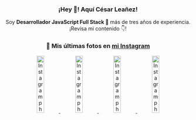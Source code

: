 <div align="center">

<h3>¡Hey 👋! Aquí César Leañez!</h3>

<p>Soy <strong>Desarrollador JavaScript Full Stack 🚀</strong> más de tres años de experiencia.<br />¡Revisa mi contenido 👇!</p>

### 📸 Mis últimas fotos en [mi Instagram](https://instagram.com/cesarsoftware.dev)


<a href='https://instagram.com/p/DIt9Oknp-PZ' target='_blank'>
  <img width='20%' src='https://instagram.fcmn2-1.fna.fbcdn.net/v/t51.2885-15/491444712_17914409433097059_55076089485466172_n.jpg?stp=dst-jpg_e35_tt6&efg=eyJ2ZW5jb2RlX3RhZyI6IkZFRUQuaW1hZ2VfdXJsZ2VuLjU1MngzNDEuc2RyLmY3NTc2MS5kZWZhdWx0X2ltYWdlIn0&_nc_ht=instagram.fcmn2-1.fna.fbcdn.net&_nc_cat=103&_nc_oc=Q6cZ2QFkz8vfYCkp6WSwp440lFxfFAxCKY_WFVXldY_U-J8nObYaBdwm6h87nwdLMPruiEs&_nc_ohc=ZUbwJ8WDQMMQ7kNvwEQTAGk&_nc_gid=HN1WBIJ8HvY8f1BEurtyVQ&edm=ACWDqb8BAAAA&ccb=7-5&ig_cache_key=MzYxNTgxNTM1ODA3ODI0Nzg5Nw%3D%3D.3-ccb7-5&oh=00_AfLmI3ji8joPxLdFFYKz96o5KOU19F_x4DNylajo-UzhTQ&oe=682469EB&_nc_sid=ee9879' alt='Instagram photo' />
</a>
<a href='https://instagram.com/p/DICt8_ruj1K' target='_blank'>
  <img width='20%' src='https://scontent.cdninstagram.com/v/t51.71878-15/487811720_2261442050918393_7784971145546330846_n.jpg?stp=dst-jpg_e15_tt6&_nc_cat=104&ig_cache_key=MzYwMzY0NDc1NTQ5MDc4MjUzOA%3D%3D.3-ccb7-5&ccb=7-5&_nc_sid=58cdad&_nc_ohc=29nlfqy43_wQ7kNvwHdW18L&_nc_oc=AdkKQRSd2j0CUq9RdOv4_xyYSAXs8tQGsm45i_cxXxXGTTZW0wVJ4eThzhabQvp2U4g&_nc_ad=z-m&_nc_cid=0&_nc_zt=23&_nc_ht=scontent.cdninstagram.com&_nc_gid=HN1WBIJ8HvY8f1BEurtyVQ&oh=00_AfIyFYbgbp9FSBhj-hLIdzv2sp8QplbPku_WQo0GgFiCrg&oe=68248EE4' alt='Instagram photo' />
</a>
<a href='https://instagram.com/p/DIAOH7MuTdG' target='_blank'>
  <img width='20%' src='https://scontent.cdninstagram.com/v/t51.71878-15/487701094_964176539225257_203758693226461245_n.jpg?stp=dst-jpg_e15_tt6&_nc_cat=102&ig_cache_key=MzYwMjk0MTgxOTE0ODEyMTkyNg%3D%3D.3-ccb7-5&ccb=7-5&_nc_sid=58cdad&_nc_ohc=9arM2pQLQaIQ7kNvwGH9RAz&_nc_oc=Adm7WNba_dREXnFJAR7gJvJJ_1dtWgXbcrk8JqcW847EVsv-NeGp1BI7Hmd8NK9TQvM&_nc_ad=z-m&_nc_cid=0&_nc_zt=23&_nc_ht=scontent.cdninstagram.com&_nc_gid=HN1WBIJ8HvY8f1BEurtyVQ&oh=00_AfLPc_j0-M6PWPZMLE3RVTKIWZ_QVDigPZdhsfzktbZxvA&oe=68245AE9' alt='Instagram photo' />
</a>
<a href='https://instagram.com/p/DHtKENeumyc' target='_blank'>
  <img width='20%' src='https://scontent.cdninstagram.com/v/t51.71878-15/486620439_1373071664043671_6215675251976925620_n.jpg?stp=dst-jpg_e15_tt6&_nc_cat=101&ig_cache_key=MzU5NzU3NTk0NzE1NjA5MDAxMg%3D%3D.3-ccb7-5&ccb=7-5&_nc_sid=58cdad&_nc_ohc=MLwSW_rYrkMQ7kNvwEXTFqE&_nc_oc=AdlPnRvAdhG97RC48E6V-RDAW9c1ozzn-3fcUPi04dbxE8cXpsCUyfKwQhBAu7qJp8o&_nc_ad=z-m&_nc_cid=0&_nc_zt=23&_nc_ht=scontent.cdninstagram.com&_nc_gid=HN1WBIJ8HvY8f1BEurtyVQ&oh=00_AfL6P3Tra3CmrVo98upRUvIWOlwwZ75EfD77Kc6fbZ8SeQ&oe=68247FA1' alt='Instagram photo' />
</a>

</div>
